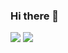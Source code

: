 ### Hi there 👋
<img src="https://img.shields.io/badge/뱃지레이블-배경색?style=뱃지모양&logo=로고&logoColor=로고색상"/>
<img src="https://img.shields.io/badge/Python-3766AB?style=flat-square&logo=Python&logoColor=white"/>
